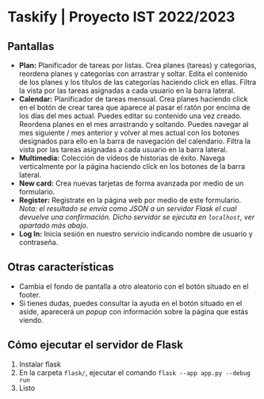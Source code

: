 # Taskify | Proyecto IST 2022/2023

## Pantallas 

- **Plan:** Planificador de tareas por listas. Crea planes (tareas) y categorías, reordena planes y categorías con arrastrar y soltar. Edita el contenido de los planes y los títulos de las categorías haciendo click en ellas. Filtra la vista por las tareas asignadas a cada usuario en la barra lateral.
- **Calendar:** Planificador de tareas mensual. Crea planes haciendo click en el botón de crear tarea que aparece al pasar el ratón por encima de los días del mes actual. Puedes editar su contenido una vez creado. Reordena planes en el mes arrastrando y soltando. Puedes navegar al mes siguiente / mes anterior y volver al mes actual con los botones designados para ello en la barra de navegación del calendario. Filtra la vista por las tareas asignadas a cada usuario en la barra lateral.
- **Multimedia:** Colección de vídeos de historias de éxito. Navega verticalmente por la página haciendo click en los botones de la barra lateral. 
- **New card:** Crea nuevas tarjetas de forma avanzada por medio de un formulario.
- **Register:** Regístrate en la página web por medio de este formulario. *Nota: el resultado se envía como JSON a un servidor Flask el cual devuelve una confirmación. Dicho servidor se ejecuta en `localhost`, ver apartado más abajo*.
- **Log In:** Inicia sesión en nuestro servicio indicando nombre de usuario y contraseña.

## Otras características

- Cambia el fondo de pantalla a otro aleatorio con el botón situado en el footer.
- Si tienes dudas, puedes consultar la ayuda en el botón situado en el aside, aparecerá un *popup* con información sobre la página que estás viendo.

## Cómo ejecutar el servidor de Flask

1. Instalar flask
2. En la carpeta `flask/`, ejecutar el comando `flask --app app.py --debug run`
3. Listo


